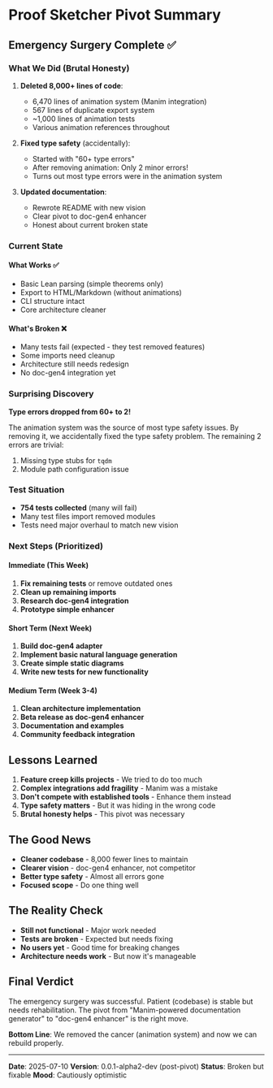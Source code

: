 # Proof Sketcher Pivot Summary

## Emergency Surgery Complete ✅

### What We Did (Brutal Honesty)

1. **Deleted 8,000+ lines of code**:
   - 6,470 lines of animation system (Manim integration)
   - 567 lines of duplicate export system
   - ~1,000 lines of animation tests
   - Various animation references throughout

2. **Fixed type safety** (accidentally):
   - Started with "60+ type errors"
   - After removing animation: Only 2 minor errors!
   - Turns out most type errors were in the animation system

3. **Updated documentation**:
   - Rewrote README with new vision
   - Clear pivot to doc-gen4 enhancer
   - Honest about current broken state

### Current State

#### What Works ✅
- Basic Lean parsing (simple theorems only)
- Export to HTML/Markdown (without animations)
- CLI structure intact
- Core architecture cleaner

#### What's Broken ❌
- Many tests fail (expected - they test removed features)
- Some imports need cleanup
- Architecture still needs redesign
- No doc-gen4 integration yet

### Surprising Discovery

**Type errors dropped from 60+ to 2!**

The animation system was the source of most type safety issues. By removing it, we accidentally fixed the type safety problem. The remaining 2 errors are trivial:
1. Missing type stubs for `tqdm`
2. Module path configuration issue

### Test Situation

- **754 tests collected** (many will fail)
- Many test files import removed modules
- Tests need major overhaul to match new vision

### Next Steps (Prioritized)

#### Immediate (This Week)
1. **Fix remaining tests** or remove outdated ones
2. **Clean up remaining imports**
3. **Research doc-gen4 integration**
4. **Prototype simple enhancer**

#### Short Term (Next Week)
1. **Build doc-gen4 adapter**
2. **Implement basic natural language generation**
3. **Create simple static diagrams**
4. **Write new tests for new functionality**

#### Medium Term (Week 3-4)
1. **Clean architecture implementation**
2. **Beta release as doc-gen4 enhancer**
3. **Documentation and examples**
4. **Community feedback integration**

## Lessons Learned

1. **Feature creep kills projects** - We tried to do too much
2. **Complex integrations add fragility** - Manim was a mistake
3. **Don't compete with established tools** - Enhance them instead
4. **Type safety matters** - But it was hiding in the wrong code
5. **Brutal honesty helps** - This pivot was necessary

## The Good News

- **Cleaner codebase** - 8,000 fewer lines to maintain
- **Clearer vision** - doc-gen4 enhancer, not competitor
- **Better type safety** - Almost all errors gone
- **Focused scope** - Do one thing well

## The Reality Check

- **Still not functional** - Major work needed
- **Tests are broken** - Expected but needs fixing
- **No users yet** - Good time for breaking changes
- **Architecture needs work** - But now it's manageable

## Final Verdict

The emergency surgery was successful. Patient (codebase) is stable but needs rehabilitation. The pivot from "Manim-powered documentation generator" to "doc-gen4 enhancer" is the right move.

**Bottom Line**: We removed the cancer (animation system) and now we can rebuild properly.

---

**Date**: 2025-07-10
**Version**: 0.0.1-alpha2-dev (post-pivot)
**Status**: Broken but fixable
**Mood**: Cautiously optimistic
